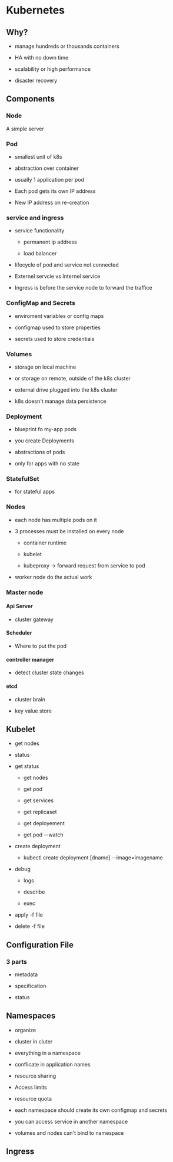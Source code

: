 # Kubernetes

## Why?

- manage hundreds or thousands containers

- HA with no down time

- scalability or high performance

- disaster recovery

## Components

### Node

A simple server

### Pod

- smallest unit of k8s

- abstraction over container

- usually 1 application per pod

- Each pod gets its own IP address

- New IP address on re-creation

### service and ingress

- service functionality
  
  - permanent ip address
  
  - load balancer

- lifecycle of pod and service not connected

- Externel servcie vs Internel service

- Ingress is before the service node to forward the traffice

### ConfigMap and Secrets

- enviroment variables or config maps

- configmap used to store properties

- secrets used to store credentials

### Volumes

- storage on local machine

- or storage on remote, outside of the k8s cluster

- external drive plugged into the k8s cluster

- k8s doesn't manage data persistence

### Deployment

- blueprint fo my-app pods

- you create Deployments

- abstractions of pods

- only for apps with no state

### StatefulSet

- for stateful apps

### Nodes

- each node has multiple pods on it

- 3 processes must be installed on every node
  
  - container runtime
  
  - kubelet
  
  - kubeproxy -> forward request from service to pod

- worker node do the actual work

### Master node

#### Api Server

- cluster gateway

#### Scheduler

- Where to put the pod

#### controller manager

- detect cluster state changes

#### etcd

- cluster brain

- key value store

## Kubelet

- get nodes

- status

- get status
  
  - get nodes
  
  - get pod
  
  - get services
  
  - get replicaset
  
  - get deployement
  
  - get pod --watch

- create deployment
  
  - kubectl create deployment [dname] --image=imagename

- debug
  
  - logs
  
  - describe
  
  - exec

- apply -f file

- delete -f file

## Configuration File

### 3 parts

- metadata

- specification

- status

## Namespaces

- organize

- cluster in cluter

- everything in a namespace

- conflicate in application names

- resource sharing

- Access limits

- resource quota

- each namespace should create its own configmap and secrets

- you can access service in another namespace

- volumes and nodes can't bind to namespace

## Ingress
